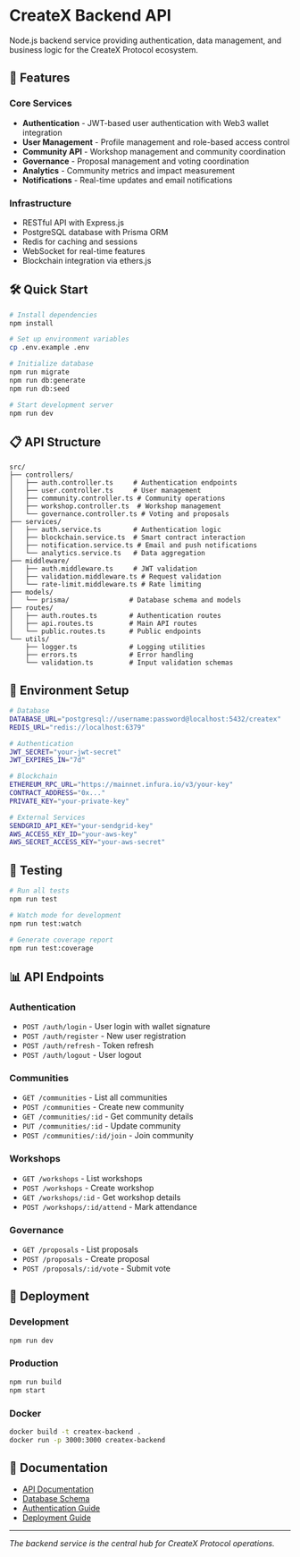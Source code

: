 # CreateX Backend API

Node.js backend service providing authentication, data management, and business logic for the CreateX Protocol ecosystem.

## 🚀 Features

### Core Services
- **Authentication** - JWT-based user authentication with Web3 wallet integration
- **User Management** - Profile management and role-based access control
- **Community API** - Workshop management and community coordination
- **Governance** - Proposal management and voting coordination
- **Analytics** - Community metrics and impact measurement
- **Notifications** - Real-time updates and email notifications

### Infrastructure
- RESTful API with Express.js
- PostgreSQL database with Prisma ORM
- Redis for caching and sessions
- WebSocket for real-time features
- Blockchain integration via ethers.js

## 🛠️ Quick Start

```bash
# Install dependencies
npm install

# Set up environment variables
cp .env.example .env

# Initialize database
npm run migrate
npm run db:generate
npm run db:seed

# Start development server
npm run dev
```

## 📋 API Structure

```
src/
├── controllers/
│   ├── auth.controller.ts     # Authentication endpoints
│   ├── user.controller.ts     # User management
│   ├── community.controller.ts # Community operations
│   ├── workshop.controller.ts  # Workshop management
│   └── governance.controller.ts # Voting and proposals
├── services/
│   ├── auth.service.ts        # Authentication logic
│   ├── blockchain.service.ts  # Smart contract interaction
│   ├── notification.service.ts # Email and push notifications
│   └── analytics.service.ts   # Data aggregation
├── middleware/
│   ├── auth.middleware.ts     # JWT validation
│   ├── validation.middleware.ts # Request validation
│   └── rate-limit.middleware.ts # Rate limiting
├── models/
│   └── prisma/               # Database schema and models
├── routes/
│   ├── auth.routes.ts        # Authentication routes
│   ├── api.routes.ts         # Main API routes
│   └── public.routes.ts      # Public endpoints
└── utils/
    ├── logger.ts             # Logging utilities
    ├── errors.ts             # Error handling
    └── validation.ts         # Input validation schemas
```

## 🔧 Environment Setup

```bash
# Database
DATABASE_URL="postgresql://username:password@localhost:5432/createx"
REDIS_URL="redis://localhost:6379"

# Authentication
JWT_SECRET="your-jwt-secret"
JWT_EXPIRES_IN="7d"

# Blockchain
ETHEREUM_RPC_URL="https://mainnet.infura.io/v3/your-key"
CONTRACT_ADDRESS="0x..."
PRIVATE_KEY="your-private-key"

# External Services
SENDGRID_API_KEY="your-sendgrid-key"
AWS_ACCESS_KEY_ID="your-aws-key"
AWS_SECRET_ACCESS_KEY="your-aws-secret"
```

## 🧪 Testing

```bash
# Run all tests
npm run test

# Watch mode for development
npm run test:watch

# Generate coverage report
npm run test:coverage
```

## 📊 API Endpoints

### Authentication
- `POST /auth/login` - User login with wallet signature
- `POST /auth/register` - New user registration
- `POST /auth/refresh` - Token refresh
- `POST /auth/logout` - User logout

### Communities
- `GET /communities` - List all communities
- `POST /communities` - Create new community
- `GET /communities/:id` - Get community details
- `PUT /communities/:id` - Update community
- `POST /communities/:id/join` - Join community

### Workshops
- `GET /workshops` - List workshops
- `POST /workshops` - Create workshop
- `GET /workshops/:id` - Get workshop details
- `POST /workshops/:id/attend` - Mark attendance

### Governance
- `GET /proposals` - List proposals
- `POST /proposals` - Create proposal
- `POST /proposals/:id/vote` - Submit vote

## 🚀 Deployment

### Development
```bash
npm run dev
```

### Production
```bash
npm run build
npm start
```

### Docker
```bash
docker build -t createx-backend .
docker run -p 3000:3000 createx-backend
```

## 📄 Documentation

- [API Documentation](./docs/api.md)
- [Database Schema](./docs/database.md)
- [Authentication Guide](./docs/auth.md)
- [Deployment Guide](./docs/deployment.md)

---

*The backend service is the central hub for CreateX Protocol operations.*
